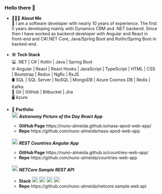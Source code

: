 ### Hello there 👋

<ul> 
<li> 👨🏻‍💻 <strong>About Me </strong></li>
  💼   I am a software developer with nearly 10 years of experience. The first 5 years developing mainly with Dynamics CRM and .NET backend. Since then I have worked as backend developer with Angular and React in front-end and C#/.NET Core, Java/Spring Boot and Kotlin/Spring Boot in backed-end.<br />
<br />
<li> 🛠 <strong>Tech Stack</strong></li>
  💻   .NET | C# | Kotlin | Java | Spring Boot<br />
  🌐   Angular | React | React Hooks | JavaScript | TypeScript | HTML | CSS |  Bootstrap | Redux | NgRx | RxJS <br />
  🛢   SQL | SQL Server | NoSQL | MongoDB | Azure Cosmos DB | Redis | Kafka <br />
  🔧   Git | GitHub | Bitbucket | Jira <br />
  🖥   Azure <br />
<br />
<li> 🔭 <strong>Portfolio</strong> 
  <br />
    <div>
        <img src="https://user-images.githubusercontent.com/25181517/183897015-94a058a6-b86e-4e42-a37f-bf92061753e5.png" height="20"> <b><i>Astronomy Picture of the Day React App</i></b></li>
        <ul>
            <li><strong>GitHub Page</strong> https://nuno-almeida.github.io/nasa-apod-web-app/</li>
            <li><strong>Repo</strong> https://github.com/nuno-almeida/nasa-apod-web-app</li>
        </ul>
    </div>
  <br />
      <div>
        <img src="https://user-images.githubusercontent.com/25181517/183890595-779a7e64-3f43-4634-bad2-eceef4e80268.png" height="20"> <b><i>REST Countries Angular App</i></b></li>
        <ul>
            <li><strong>GitHub Page</strong> https://nuno-almeida.github.io/countries-web-app/</li>
            <li><strong>Repo</strong> https://github.com/nuno-almeida/countries-web-app</li>
        </ul>
    </div>
  <br />
        <div>
        <img src="https://user-images.githubusercontent.com/25181517/121405754-b4f48f80-c95d-11eb-8893-fc325bde617f.png" height="20"> <b><i>NETCore Sample REST API</i></b></li>
        <ul>
            <li><strong>Stack</strong>
              <img src="https://user-images.githubusercontent.com/25181517/117208740-bfb78400-adf5-11eb-97bb-09072b6bedfc.png" height="20">
              <img src="https://user-images.githubusercontent.com/25181517/182884177-d48a8579-2cd0-447a-b9a6-ffc7cb02560e.png" height="20">
              <img src="https://user-images.githubusercontent.com/25181517/182884894-d3fa6ee0-f2b4-4960-9961-64740f533f2a.png" height="20">
              <img src="https://user-images.githubusercontent.com/25181517/192107004-2d2fff80-d207-4916-8a3e-130fee5ee495.png" height="20">
            </li>
            <li><strong>Repo</strong> https://github.com/nuno-almeida/netcore.sample.web.api</li>
        </ul>
    </div>
</li>
</ul>
